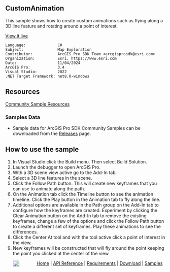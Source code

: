 ## CustomAnimation

<!-- TODO: Write a brief abstract explaining this sample -->
This sample shows how to create custom animations such as flying along a 3D line feature and rotating around a point of interest.  
  


<a href="https://pro.arcgis.com/en/pro-app/sdk/" target="_blank">View it live</a>

<!-- TODO: Fill this section below with metadata about this sample-->
```
Language:              C#
Subject:               Map Exploration
Contributor:           ArcGIS Pro SDK Team <arcgisprosdk@esri.com>
Organization:          Esri, https://www.esri.com
Date:                  11/04/2024
ArcGIS Pro:            3.4
Visual Studio:         2022
.NET Target Framework: net8.0-windows
```

## Resources

[Community Sample Resources](https://github.com/Esri/arcgis-pro-sdk-community-samples#resources)

### Samples Data

* Sample data for ArcGIS Pro SDK Community Samples can be downloaded from the [Releases](https://github.com/Esri/arcgis-pro-sdk-community-samples/releases) page.  

## How to use the sample
<!-- TODO: Explain how this sample can be used. To use images in this section, create the image file in your sample project's screenshots folder. Use relative url to link to this image using this syntax: ![My sample Image](FacePage/SampleImage.png) -->
1. In Visual Studio click the Build menu. Then select Build Solution.
2. Launch the debugger to open ArcGIS Pro.  
4. With a 3D scene view active go to the Add-In tab.  
5. Select a 3D line features in the scene.  
6. Click the Follow Path button. This will create new keyframes that you can use to animate along the path.   
7. On the Animation tab click the Timeline button to see the animation timeline.  Click the Play button in the Animation tab to fly along the line.   
8. Additional options are available in the Path group on the Add-In tab to configure how the keyframes are created.  Experiment by  clicking the Clear Animation button on the Add-In tab to remove the existing keyframes, change a few of the options and click the Follow Path button to create a different set of keyframes. Play these animations to see the differences.   
9. Click the Center At tool and with the tool active click a point of interest in the view.  
10. New keyframes will be constructed that will fly around the point keeping the point you clicked at the center of the view.  
  

<!-- End -->

&nbsp;&nbsp;&nbsp;&nbsp;&nbsp;&nbsp;<img src="https://esri.github.io/arcgis-pro-sdk/images/ArcGISPro.png"  alt="ArcGIS Pro SDK for Microsoft .NET Framework" height = "20" width = "20" align="top"  >
&nbsp;&nbsp;&nbsp;&nbsp;&nbsp;&nbsp;&nbsp;&nbsp;&nbsp;&nbsp;&nbsp;&nbsp;
[Home](https://github.com/Esri/arcgis-pro-sdk/wiki) | <a href="https://pro.arcgis.com/en/pro-app/latest/sdk/api-reference" target="_blank">API Reference</a> | [Requirements](https://github.com/Esri/arcgis-pro-sdk/wiki#requirements) | [Download](https://github.com/Esri/arcgis-pro-sdk/wiki#installing-arcgis-pro-sdk-for-net) | <a href="https://github.com/esri/arcgis-pro-sdk-community-samples" target="_blank">Samples</a>
